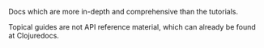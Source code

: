Docs which are more in-depth and comprehensive than the tutorials.

Topical guides are not API reference material, which can already be
found at Clojuredocs.
